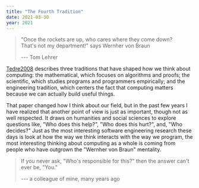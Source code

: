 ```yaml
---
title: "The Fourth Tradition"
date: 2021-03-30
year: 2021
---
```


> "Once the rockets are up, who cares where they come down? <br/>
> That's not my department!" says Wernher von Braun
>
> --- Tom Lehrer

[Tedre2008](https://doi.org/10.1080/08993400802332332) describes three
traditions that have shaped how we think about computing: the mathematical,
which focuses on algorithms and proofs; the scientific, which studies programs
and programmers empirically; and the engineering tradition, which centers the
fact that computing matters because we can actually build useful things.

That paper changed how I think about our field, but in the past few years I have
realized that another point of view is just as important, though not as well
respected.  It draws on humanities and social sciences to explore questions
like, "Who does this help?", "Who does this hurt?", and, "Who decides?"  Just as
the most interesting software engineering research these days is look at how the
way we think interacts with the way we program, the most interesting thinking
about computing as a whole is coming from people who have outgrown the "Wernher
von Braun" mentality.

> If you never ask, "Who's responsible for this?" then the answer can't ever be, "You."
>
> --- a colleague of mine, many years ago
